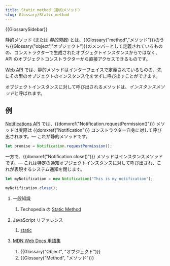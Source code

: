 ```yaml
---
title: Static method (静的メソッド)
slug: Glossary/Static_method
---
```


{{GlossarySidebar}}

静的メソッド (または _静的関数_) とは、{{Glossary("method","メソッド")}}のうち{{Glossary("object","オブジェクト")}}のメンバーとして定義されているものの、コンストラクターで生成されたオブジェクトインスタンスからではなく、API のオブジェクトコンストラクターから直接アクセスできるものです。

[Web API](/ja/docs/Web/API) では、静的メソッドはインターフェイスで定義されているものの、先にその型のオブジェクトのインスタンス化をせずに呼び出すことができます。

オブジェクトインスタンスに対して呼び出されるメソッドは、*インスタンスメソッド*と呼ばれます。

## 例

[Notifications API](/ja/docs/Web/API/Notifications_API) では、{{domxref("Notification.requestPermission()")}} メソッドは実際は {{domxref("Notification")}} コンストラクター自身に対して呼び出されます。— これが静的メソッドです。

```js
let promise = Notification.requestPermission();
```

一方で、{{domxref("Notification.close()")}} メソッドはインスタンスメソッドです。— これは特定の通知オブジェクトインスタンスに対して呼び出され、これが表現するシステム通知を閉じます。

```js
let myNotification = new Notification("This is my notification");

myNotification.close();
```

1. 一般知識

   1. Techopedia の [Static Method](https://www.techopedia.com/definition/24034/static-method)

2. JavaScript リファレンス

   1. [static](/ja/docs/Web/JavaScript/Reference/Classes/static)

3. [MDN Web Docs 用語集](/ja/docs/Glossary)

   1. {{Glossary("Object", "オブジェクト")}}
   2. {{Glossary("Method", "メソッド")}}
